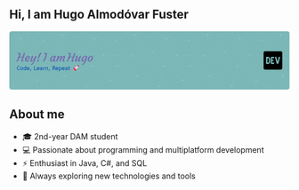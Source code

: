 ## Hi, I am Hugo Almodóvar Fuster
![Header](./banner_github.png)

## About me
- 🎓 2nd-year DAM student
- 💻 Passionate about programming and multiplatform development
- ⚡ Enthusiast in Java, C#, and SQL
- 📱 Always exploring new technologies and tools

<!--
**HugoAlFus/HugoAlFus** is a ✨ _special_ ✨ repository because its `README.md` (this file) appears on your GitHub profile.

Here are some ideas to get you started:

- 🔭 I’m currently working on ...
- 🌱 I’m currently learning ...
- 👯 I’m looking to collaborate on ...
- 🤔 I’m looking for help with ...
- 💬 Ask me about ...
- 📫 How to reach me: ...
- 😄 Pronouns: ...
- ⚡ Fun fact: ...
-->

